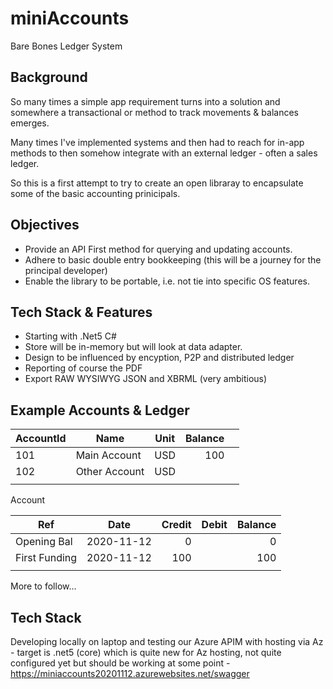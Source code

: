 # miniAccounts
Bare Bones Ledger System

## Background
So many times a simple app requirement turns into a solution and somewhere a transactional or method to track movements & balances emerges.

Many times I've implemented systems and then had to reach for in-app methods to then somehow integrate with an external ledger - often a sales ledger.

So this is a first attempt to try to create an open libraray to encapsulate some of the basic accounting prinicipals.

## Objectives

- Provide an API First method for querying and updating accounts.
- Adhere to basic double entry bookkeeping (this will be a journey for the principal developer)
- Enable the library to be portable, i.e. not tie into specific OS features.

## Tech Stack & Features
- Starting with .Net5 C#
- Store will be in-memory but will look at data adapter.
- Design to be influenced by encyption, P2P and distributed ledger
- Reporting of course the PDF
- Export RAW WYSIWYG JSON and XBRML (very ambitious)

## Example Accounts & Ledger

| AccountId | Name          | Unit | Balance  |   |
|-----------|---------------|------|---:|---|
| 101       | Main Account  | USD  |   100|   |
| 102       | Other Account | USD  |   |   |
|           |               |      |   |   |


Account 

| Ref           | Date       | Credit | Debit | Balance |
|---------------|------------|--------:|-------:|---------:|
| Opening Bal   | 2020-11-12 | 0      |       | 0       |
| First Funding | 2020-11-12 | 100    |       | 100     |
|               |            |        |       |         |



More to follow...


## Tech Stack
Developing locally on laptop and testing our Azure APIM with hosting via Az - target is .net5 (core) which is quite new for Az hosting, not quite configured yet but should be working at some point - https://miniaccounts20201112.azurewebsites.net/swagger

